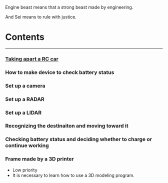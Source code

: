 Engine beast means that a strong beast made by engineering.  
  
And Sei means to rule with justice.

# Contents
---

### [Taking apart a RC car](https://enginebeast.github.io/self_drive1/)

### How to make device to check battery status

### Set up a camera

### Set up a RADAR

### Set up a LIDAR

### Recognizing the destinaiton and moving toward it

### Checking battery status and deciding whether to charge or continue working

### Frame made by a 3D printer
- Low priority
- It is necessary to learn how to use a 3D modeling program.
